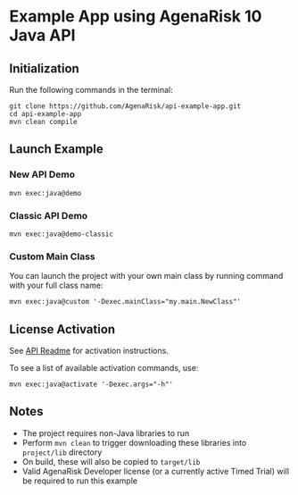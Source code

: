 # Example App using AgenaRisk 10 Java API

## Initialization
Run the following commands in the terminal:
~~~~
git clone https://github.com/AgenaRisk/api-example-app.git
cd api-example-app
mvn clean compile
~~~~

## Launch Example

### New API Demo
~~~~
mvn exec:java@demo
~~~~

### Classic API Demo
~~~~
mvn exec:java@demo-classic
~~~~

### Custom Main Class
You can launch the project with your own main class by running command with your full class name:
~~~~
mvn exec:java@custom '-Dexec.mainClass="my.main.NewClass"'
~~~~

## License Activation
See [API Readme](https://github.com/AgenaRisk/api/blob/master/README.md) for activation instructions.

To see a list of available activation commands, use:
~~~~
mvn exec:java@activate '-Dexec.args="-h"'
~~~~

## Notes

* The project requires non-Java libraries to run
* Perform `mvn clean` to trigger downloading these libraries into `project/lib` directory
* On build, these will also be copied to `target/lib`
* Valid AgenaRisk Developer license (or a currently active Timed Trial) will be required to run this example